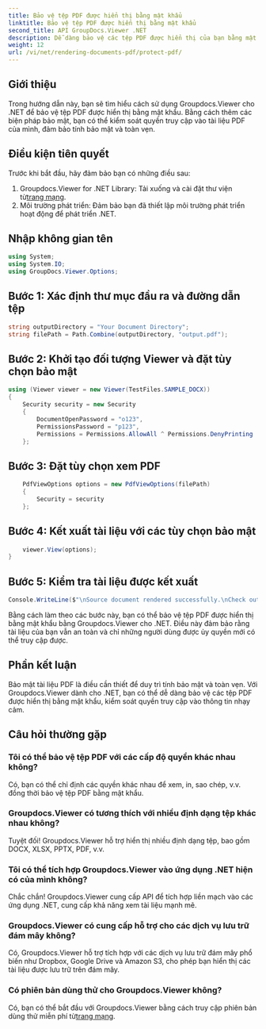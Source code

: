 ```yaml
---
title: Bảo vệ tệp PDF được hiển thị bằng mật khẩu
linktitle: Bảo vệ tệp PDF được hiển thị bằng mật khẩu
second_title: API GroupDocs.Viewer .NET
description: Dễ dàng bảo vệ các tệp PDF được hiển thị của bạn bằng mật khẩu bằng Groupdocs.Viewer cho .NET. Giữ tài liệu của bạn an toàn và bí mật.
weight: 12
url: /vi/net/rendering-documents-pdf/protect-pdf/
---
```

## Giới thiệu
Trong hướng dẫn này, bạn sẽ tìm hiểu cách sử dụng Groupdocs.Viewer cho .NET để bảo vệ tệp PDF được hiển thị bằng mật khẩu. Bằng cách thêm các biện pháp bảo mật, bạn có thể kiểm soát quyền truy cập vào tài liệu PDF của mình, đảm bảo tính bảo mật và toàn vẹn.
## Điều kiện tiên quyết
Trước khi bắt đầu, hãy đảm bảo bạn có những điều sau:
1.  Groupdocs.Viewer for .NET Library: Tải xuống và cài đặt thư viện từ[trang mạng](https://releases.groupdocs.com/viewer/net/).
2. Môi trường phát triển: Đảm bảo bạn đã thiết lập môi trường phát triển hoạt động để phát triển .NET.

## Nhập không gian tên
```csharp
using System;
using System.IO;
using GroupDocs.Viewer.Options;
```
## Bước 1: Xác định thư mục đầu ra và đường dẫn tệp
```csharp
string outputDirectory = "Your Document Directory";
string filePath = Path.Combine(outputDirectory, "output.pdf");
```
## Bước 2: Khởi tạo đối tượng Viewer và đặt tùy chọn bảo mật
```csharp
using (Viewer viewer = new Viewer(TestFiles.SAMPLE_DOCX))
{
    Security security = new Security
    {
        DocumentOpenPassword = "o123",
        PermissionsPassword = "p123",
        Permissions = Permissions.AllowAll ^ Permissions.DenyPrinting
    };
```
## Bước 3: Đặt tùy chọn xem PDF
```csharp
    PdfViewOptions options = new PdfViewOptions(filePath)
    {
        Security = security
    };
```
## Bước 4: Kết xuất tài liệu với các tùy chọn bảo mật
```csharp
    viewer.View(options);
}
```
## Bước 5: Kiểm tra tài liệu được kết xuất
```csharp
Console.WriteLine($"\nSource document rendered successfully.\nCheck output in {outputDirectory}.");
```
Bằng cách làm theo các bước này, bạn có thể bảo vệ tệp PDF được hiển thị bằng mật khẩu bằng Groupdocs.Viewer cho .NET. Điều này đảm bảo rằng tài liệu của bạn vẫn an toàn và chỉ những người dùng được ủy quyền mới có thể truy cập được.

## Phần kết luận
Bảo mật tài liệu PDF là điều cần thiết để duy trì tính bảo mật và toàn vẹn. Với Groupdocs.Viewer dành cho .NET, bạn có thể dễ dàng bảo vệ các tệp PDF được hiển thị bằng mật khẩu, kiểm soát quyền truy cập vào thông tin nhạy cảm.

## Câu hỏi thường gặp
### Tôi có thể bảo vệ tệp PDF với các cấp độ quyền khác nhau không?
Có, bạn có thể chỉ định các quyền khác nhau để xem, in, sao chép, v.v. đồng thời bảo vệ tệp PDF bằng mật khẩu.
### Groupdocs.Viewer có tương thích với nhiều định dạng tệp khác nhau không?
Tuyệt đối! Groupdocs.Viewer hỗ trợ hiển thị nhiều định dạng tệp, bao gồm DOCX, XLSX, PPTX, PDF, v.v.
### Tôi có thể tích hợp Groupdocs.Viewer vào ứng dụng .NET hiện có của mình không?
Chắc chắn! Groupdocs.Viewer cung cấp API để tích hợp liền mạch vào các ứng dụng .NET, cung cấp khả năng xem tài liệu mạnh mẽ.
### Groupdocs.Viewer có cung cấp hỗ trợ cho các dịch vụ lưu trữ đám mây không?
Có, Groupdocs.Viewer hỗ trợ tích hợp với các dịch vụ lưu trữ đám mây phổ biến như Dropbox, Google Drive và Amazon S3, cho phép bạn hiển thị các tài liệu được lưu trữ trên đám mây.
### Có phiên bản dùng thử cho Groupdocs.Viewer không?
 Có, bạn có thể bắt đầu với Groupdocs.Viewer bằng cách truy cập phiên bản dùng thử miễn phí từ[trang mạng](https://releases.groupdocs.com/).
